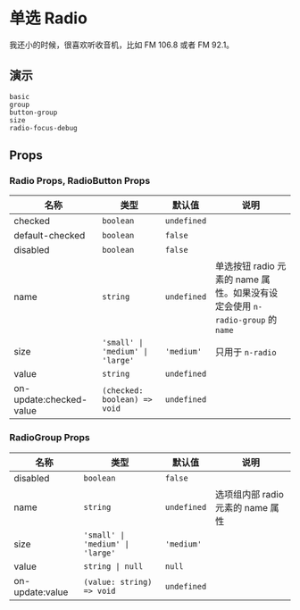 # 单选 Radio

<!--single-column-->

我还小的时候，很喜欢听收音机，比如 FM 106.8 或者 FM 92.1。

## 演示

```demo
basic
group
button-group
size
radio-focus-debug
```

## Props

### Radio Props, RadioButton Props

| 名称 | 类型 | 默认值 | 说明 |
| --- | --- | --- | --- |
| checked | `boolean` | `undefined` |  |
| default-checked | `boolean` | `false` |  |
| disabled | `boolean` | `false` |  |
| name | `string` | `undefined` | 单选按钮 radio 元素的 name 属性。如果没有设定会使用 `n-radio-group` 的 `name` |
| size | `'small' \| 'medium' \| 'large'` | `'medium'` | 只用于 `n-radio` |
| value | `string` | `undefined` |  |
| on-update:checked-value | `(checked: boolean) => void` | `undefined` |  |

### RadioGroup Props

| 名称 | 类型 | 默认值 | 说明 |
| --- | --- | --- | --- |
| disabled | `boolean` | `false` |  |
| name | `string` | `undefined` | 选项组内部 radio 元素的 name 属性 |
| size | `'small' \| 'medium' \| 'large'` | `'medium'` |  |
| value | `string \| null` | `null` |  |
| on-update:value | `(value: string) => void` | `undefined` |  |
